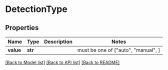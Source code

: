 # DetectionType


## Properties
Name | Type | Description | Notes
------------ | ------------- | ------------- | -------------
**value** | **str** |  |  must be one of ["auto", "manual", ]

[[Back to Model list]](../README.md#documentation-for-models) [[Back to API list]](../README.md#documentation-for-api-endpoints) [[Back to README]](../README.md)


